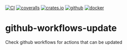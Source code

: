 [![CI](https://github.com/lpenz/github-workflows-update/actions/workflows/ci.yml/badge.svg)](https://github.com/lpenz/github-workflows-update/actions/workflows/ci.yml)
[![coveralls](https://coveralls.io/repos/github/lpenz/github-workflows-update/badge.svg?branch=main)](https://coveralls.io/github/lpenz/github-workflows-update?branch=main)
[![crates.io](https://img.shields.io/crates/v/github-workflows-update)](https://crates.io/crates/github-workflows-update)
[![github](https://img.shields.io/github/v/release/lpenz/github-workflows-update?include_prereleases&label=release&logo=github)](https://github.com/lpenz/github-workflows-update/releases)
[![docker](https://img.shields.io/docker/v/lpenz/github-workflows-update?label=release&logo=docker&sort=semver)](https://hub.docker.com/repository/docker/lpenz/github-workflows-update)

# github-workflows-update

Check github workflows for actions that can be updated
